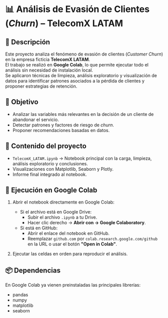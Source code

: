# 📊 Análisis de Evasión de Clientes (*Churn*) – TelecomX LATAM

## 📝 Descripción
Este proyecto analiza el fenómeno de evasión de clientes (*Customer Churn*) en la empresa ficticia **TelecomX LATAM**.  
El trabajo se realizó en **Google Colab**, lo que permite ejecutar todo el análisis sin necesidad de instalación local.  
Se aplicaron técnicas de limpieza, análisis exploratorio y visualización de datos para identificar patrones asociados a la pérdida de clientes y proponer estrategias de retención.

## 🎯 Objetivo
- Analizar las variables más relevantes en la decisión de un cliente de abandonar el servicio.
- Detectar patrones y factores de riesgo de *churn*.
- Proponer recomendaciones basadas en datos.

## 📂 Contenido del proyecto
- `TelecomX_LATAM.ipynb` → Notebook principal con la carga, limpieza, análisis exploratorio y conclusiones.
- Visualizaciones con Matplotlib, Seaborn y Plotly.
- Informe final integrado al notebook.

## 🚀 Ejecución en Google Colab
1. Abrir el notebook directamente en Google Colab:
   - Si el archivo está en Google Drive:  
     - Subir el archivo `.ipynb` a tu Drive.  
     - Hacer clic derecho → **Abrir con → Google Colaboratory**.
   - Si está en GitHub:  
     - Abrir el enlace del notebook en GitHub.  
     - Reemplazar `github.com` por `colab.research.google.com/github` en la URL o usar el botón **"Open in Colab"**.

2. Ejecutar las celdas en orden para reproducir el análisis.

## 📦 Dependencias
En Google Colab ya vienen preinstaladas las principales librerías:
- pandas
- numpy
- matplotlib
- seaborn